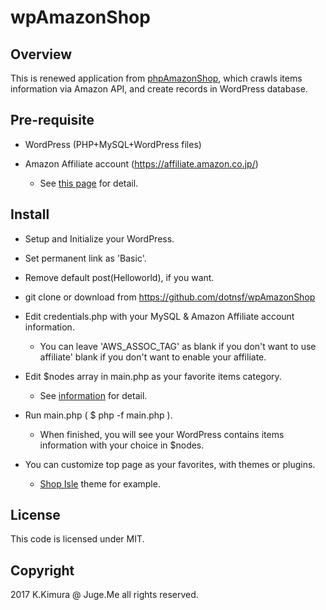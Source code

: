 # wpAmazonShop

## Overview

This is renewed application from [phpAmazonShop](https://github.com/dotnsf/phpAmazonShop), which crawls items information via Amazon API, and create records in WordPress database.

## Pre-requisite

- WordPress (PHP+MySQL+WordPress files)

- Amazon Affiliate account (https://affiliate.amazon.co.jp/)

    - See [this page](http://dotnsf.blog.jp/archives/1062052263.html) for detail.

## Install

- Setup and Initialize your WordPress.

- Set permanent link as 'Basic'.

- Remove default post(Helloworld), if you want.

- git clone or download from https://github.com/dotnsf/wpAmazonShop

- Edit credentials.php with your MySQL & Amazon Affiliate account information.

    - You can leave 'AWS_ASSOC_TAG' as blank if you don't want to use affiliate' blank if you don't want to enable your affiliate.

- Edit $nodes array in main.php as your favorite items category.

    - See [information](https://affiliate.amazon.co.jp/help/topic/t100) for detail.

- Run main.php ( $ php -f main.php ).

    - When finished, you will see your WordPress contains items information with your choice in $nodes.

- You can customize top page as your favorites, with themes or plugins.

    - [Shop Isle](https://ja.wordpress.org/themes/shop-isle/) theme for example.


## License

This code is licensed under MIT.

## Copyright

2017 K.Kimura @ Juge.Me all rights reserved.



